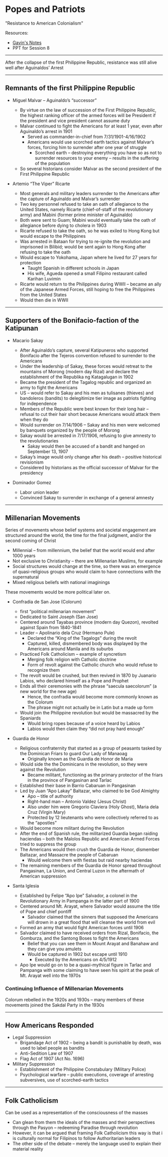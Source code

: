 # Popes and Patriots

"Resistance to American Colonialism"

Resources:

- [Gavin's Notes](https://docs.google.com/document/d/1xHkrErD4_WfeNPrvsBU8SvP2fxrATDznUxktA25vlOg/edit)
- PPT for Session 8

---

After the collapse of the first Philippine Republic, resistance was still alive well after Aguinaldos’ Arrest

---

## Remnants of the first Philippine Republic

- Miguel Malvar – Aguinaldo’s “successor”
	- By virtue on the law of succession of the First Philippine Republic, the highest ranking officer of the armed forces will be President if the president and vice president cannot assume duty 
	- Malvar continued to fight the Americans for at least 1 year, even after Aguinaldo’s arrest in 1901
		- Served as commander-in-chief from 7/31/1901-4/16/1902
		- Americans would use scorched earth tactics against Malvar’s forces, forcing him to surrender after one year of struggle
			- Scorched earth – destroying everything you have so as not to surrender resources to your enemy – results in the suffering of the population 
	- So several historians consider Malvar as the second president of the First Philippine Republic

- Artemio “The Viper” Ricarte 
	- Most generals and military leaders surrender to the Americans after the capture of Aguinaldo and Malvar’s surrender
	- Two key personnel refused to take an oath of allegiance to the United States, namely Ricarte (chief-of-staff of the revolutionary army) and Mabini (former prime minister of Aguinaldo)
	- Both were sent to Guam; Mabini would eventually take the oath of allegiance before dying to cholera in 1903
	- Ricarte refused to take the oath, so he was exiled to Hong Kong but would escape to the Philippines
	- Was arrested in Bataan for trying to re-ignite the revolution and imprisoned in Bilibid; would be sent again to Hong Kong after refusing to take the oath
	- Would escape to Yokohama, Japan where he lived for 27 years for protection 
		- Taught Spanish in different schools in Japan
		- His wife, Agueda opened a small Filipino restaurant called Karihan Luvimin
	- Ricarte would return to the Philippines during WWII – became an ally of the Japanese Armed Forces, still hoping to free the Philippines from the United States 
	- Would then die in WWII

---

## Supporters of the Bonifacio-faction of the Katipunan

- Macario Sakay
	- After Aguinaldo’s capture, several Katipuneros who supported Bonifacio after the Tejeros convention refused to surrender to the Americans
	- Under the leadership of Sakay, these forces would retreat to the mountains of Morong (modern day Rizal) and declare the establishment of the Republika ng Katagalugan in 1902
	- Became the president of the Tagalog republic and organized an army to fight the Americans
	- US – would refer to Sakay and his men as tulisanes (thieves) and bandoleros (bandits) to delegitimize tier image as patriots fighting for independence
	- Members of the Republic were best known for their long hair – refusal to cut their hair short because Americans would attack them when they do
	- Would surrender on 7/14/1906 – Sakay and his men were welcomed by banquets organized by the people of Morong
	- Sakay would be arrested in 7/17/1906, refusing to give amnesty to the revolutionaries
		- Sakay would then be accused of a bandit and hanged on September 13, 1907
	- Sakay’s image would only change after his death – positive historical revisionism
	- Considered by historians as the official successor of Malvar for the presidency

- Dominador Gomez
	- Labor union leader 
	- Convinced Sakay to surrender in exchange of a general amnesty 

---


## Millenarian Movements

Series of movements whose belief systems and societal engagement are structured around the world, the time for the final judgment, and/or the second coming of Christ 

- Millennial – from millennium, the belief that the world would end after 1000 years 
- Not exclusive to Christianity – there are Millenarian Muslims, for example 
- Social structures would change at the time, so there was an emergence of quasi-religious groups who would claim to have connections with the supernatural
- Mixed religious beliefs with national imaginings 

These movements would be more political later on.

- Confradia de San Jose (Colorum)
	- first “political millenarian movement”
	- Dedicated to Saint Joseph (San Jose)
	- Centered around Tayabas province (modern day Quezon), revolted against Spain from 1840-1841
	- Leader – Apolinario dela Cruz (Hermano Pule)
		- Declared the “King of the Tagalogs” during the revolt 
		- Captured, killed, dismembered body was displayed by the Americans around Manila and its suburbs 
	- Practiced Folk Catholicism – example of syncretism 
		- Merging folk religion with Catholic doctrine
		- Form of revolt against the Catholic church who would refuse to recognize them 
	- The revolt would be crushed, but then revived in 1870 by Juanario Labios, who declared himself as a Pope and Prophet
	- Ends all their ceremonies with the phrase “saecula saecolorum” (a new world for the new age) 
		- Hence, the confradia would become more commonly known as the Colorum 
		- The phrase might not actually be in Latin but a made up form
	- Would join the Philippine revolution but would be massacred by the Spaniards
		- Would bring ropes because of a voice heard by Labios
		- Labios would then claim they “did not pray hard enough”

- Guardia de Honor
	- Religious confraternity that started as a group of peasants tasked by the Dominican Friars to guard Our Lady of Manaoag
		- Originally known as the Guardia de Honor de Maria
	- Would side the the Dominicans in the revolution, so they were against the Revolution
		- Became militant, functioning as the primary protector of the friars in the province of Pangasinan and Tarlac
	- Established their base in Barrio Cabaruan in Pangasinan
	- Led by Juan “Apo Lakay” Baltazar, who claimed to be God Almighty 
		- Apo – title of authority
		- Right-hand man – Antonio Valdez (Jesus Christ)
		- Also under him were Gregorio Claviera (Holy Ghost), Maria dela Cruz (Virgin Mary)
		- Protected by 12 lieutenants who were collectively referred to as the “apostles”
	- Would become more militant during the Revolution
	- After the end of Spanish rule, the militarized Guardia began raiding haciendas – both the Malolos Republic and American Armed Forces tried to suppress the group 
	- The Americans would then crush the Guardia de Honor, dismember Baltazar, and Massacre the people of Cabaruan 
		- Would welcome them with fiestas but raid nearby haciendas
	- The remaining members of the Guardia de Honor spread throughout Pangasinan, La Union, and Central Luzon in the aftermath of American suppression

- Santa Iglesia
	- Established by Felipe “Apo Ipe” Salvador, a colonel in the Revolutionary Army in Pampanga in the latter part of 1900
	- Centered around Mt. Arayat, where Salvador would assume the title of Pope and chief pontiff 
		- Salvador claimed that the sinners that supposed the Americans will drown in a great flood that will cleanse the world from evil 
	- Formed an army that would fight American forces until 1906
	- Salvador claimed to have received orders from Rizal, Bonifacio, the Gomburza, and the Santong Boses to fight the Americans 
		- Belief that you can see them in Mount Arayat and Banahaw and they can give you amulets 
		- Would be captured in 1902 but escape until 1910 
			- Executed by the Americans on 4/5/1912
	- Apo Ipe would go on to be a quasi-mythical figure in Tarlac and Pampanga with some claiming to have seen his spirit at the peak of Mt. Arayat well into the 1970s 

### Continuing Influence of Millenarian Movements

Colorum rebelled in the 1920s and 1930s – many members of these movements joined the Sakdal Party in the 1930s

---

## How Americans Responded

- Legal Suppression 
	- Brigandage Act of 1902 – being a bandit is punishable by death, was used to label people as bandits 
	- Anti-Sedition Law of 1907
	- Flag Act of 1907 (Act No. 1696) 
- Military Suppression
	- Establishment of the Philippine Constabulary (Military Police) 
	- Psychological warfare – public executions, coverage of arresting subversives, use of scorched-earth tactics

---

## Folk Catholicism

Can be used as a representation of the consciousness of the masses 

- Can glean from them the ideals of the masses and their perspectives through the Pasyon – redeeming Paradise through revolution 
- However, it can be argued that framing Folk Catholicism this way is that i is culturally normal for Filipinos to follow Authoritarian leaders
- The other side of the debate – merely the language used to explain their material reality